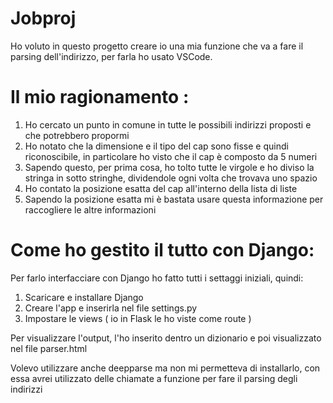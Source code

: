 # Jobproj

Ho voluto in questo progetto creare io una mia funzione che va a fare il parsing dell'indirizzo, per farla ho usato VSCode.
# Il mio ragionamento : 
  1. Ho cercato un punto in comune in tutte le possibili indirizzi proposti e che potrebbero propormi 
  2. Ho notato che la dimensione e il tipo del cap sono fisse e quindi riconoscibile, in particolare ho visto che il cap è composto da 5 numeri 
  3. Sapendo questo, per prima cosa, ho tolto tutte le virgole e ho diviso la stringa in sotto stringhe, dividendole ogni volta che trovava uno spazio
  4. Ho contato la posizione esatta del cap all'interno della lista di liste 
  5. Sapendo la posizione esatta mi è bastata usare questa informazione per raccogliere le altre informazioni 

# Come ho gestito il tutto con Django: 

Per farlo interfacciare con Django ho fatto tutti i settaggi iniziali, quindi:
  1. Scaricare e installare Django 
  2. Creare l'app e inserirla nel file settings.py
  3. Impostare le views ( io in Flask le ho viste come route ) 

Per visualizzare l'output, l'ho inserito dentro un dizionario e poi visualizzato nel file parser.html 

Volevo utilizzare anche deepparse ma non mi permetteva di installarlo, con essa avrei utilizzato delle chiamate a funzione per fare il parsing degli indirizzi 
